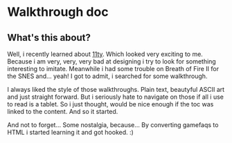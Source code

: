 # Walkthrough doc

## What's this about?

Well, i recently learned about [11ty](https://www.11ty.dev/). Which looked very
exciting to me. Because i am very, very, very bad at designing i try to look
for something interesting to imitate. Meanwhile i had some trouble on Breath of
Fire II for the SNES and... yeah! I got to admit, i searched for some
walkthrough.

I always liked the style of those walkthroughs. Plain text, beautyful ASCII
art and just straight forward. But i seriously hate to navigate on those if all
i use to read is a tablet. So i just thought, would be nice enough if the toc
was linked to the content. And so it started.

And not to forget... Some nostalgia, because... By converting gamefaqs to HTML
i started learning it and got hooked. :)
